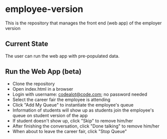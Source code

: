 # employee-version
This is the repository that manages the front end (web app) of the employer version

## Current State
The user can run the web app with pre-populated data.

## Run the Web App (beta)
 - Clone the repository
 - Open index.html in a browser
 - Login with username: codealot@code.com; no password needed
 - Select the career fair the employee is attending
 - Click "Add My Queue" to instantiate the employee's queue
 - Information of students will show up as students join the employee's queue on student version of the app
 - If student doesn't show up, click "Skip" to remove him/her
 - After finishing the conversation, click "Done talking" to remove him/her
 - When about to leave the career fair, click "Stop Queue"
